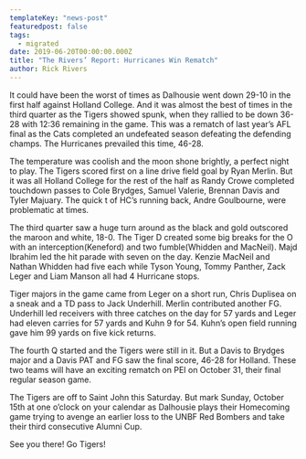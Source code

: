 ```yaml
---
templateKey: "news-post"
featuredpost: false
tags:
  - migrated
date: 2019-06-20T00:00:00.000Z
title: "The Rivers’ Report: Hurricanes Win Rematch"
author: Rick Rivers
---
```


It could have been the worst of times as Dalhousie went down 29-10 in the first half against Holland College.  And it was almost the best of times in the third quarter as the Tigers showed spunk, when  they rallied to be down 36-28 with 12:36 remaining in the game.  This was a rematch of   last year’s AFL final as the Cats completed an undefeated season defeating the defending champs.  The Hurricanes prevailed this time, 46-28.

The temperature was coolish and the moon shone brightly, a perfect night to play. The Tigers scored first on a line drive field goal by Ryan Merlin.  But it was all Holland College for the rest of the half as Randy Crowe completed touchdown passes to Cole Brydges, Samuel Valerie, Brennan Davis and Tyler Majuary.  The quick t of HC’s running back, Andre Goulbourne, were problematic at times.

The third quarter saw a huge turn around as the black and gold outscored the maroon and white, 18-0.  The Tiger D created some big breaks for the O with an interception(Keneford) and two fumble(Whidden and MacNeil). Majd Ibrahim led the hit parade with seven on the day. Kenzie MacNeil and Nathan Whidden had five each while Tyson Young, Tommy Panther, Zack Leger and Liam Manson all had 4 Hurricane stops.

Tiger majors in the game came from Leger on a short run, Chris Duplisea on a sneak and a TD pass to Jack Underhill.  Merlin contributed another FG.  Underhill led receivers with three catches on the day for 57 yards and Leger had eleven carries for 57 yards and Kuhn 9 for 54.  Kuhn’s open field running gave him 99 yards on five kick returns.

The fourth Q started and the Tigers were still in it.  But a Davis to Brydges major and a Davis PAT and FG saw the final score, 46-28 for Holland.  These two teams will have an exciting rematch on PEI on October 31, their final regular season game.

The Tigers are off to Saint John this Saturday.  But mark Sunday, October 15th at one o’clock on your calendar as Dalhousie plays their Homecoming game trying to avenge an earlier loss to the UNBF Red Bombers and take their third consecutive Alumni Cup.

See you there!  Go Tigers!
